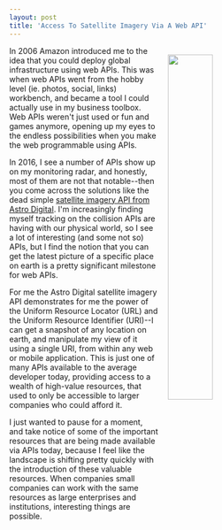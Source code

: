 ```yaml
---
layout: post
title: 'Access To Satellite Imagery Via A Web API'
---
```

<p><a href="https://www.astrodigital.com/api/"><img style="padding: 15px;" src="http://kinlane-productions.s3.amazonaws.com/api-evangelist-site/blog/landsat-api.jpg" alt="" width="40%" align="right" /></a>In 2006 Amazon introduced me to the idea that you could deploy global infrastructure using web APIs. This was when web APIs went from the hobby level (ie. photos, social, links) workbench, and became a tool I could actually use in my business toolbox. Web APIs weren't just used or fun and games anymore, opening up my eyes to the endless possibilities when you make the web programmable using APIs.&nbsp;</p>
<p>In 2016, I see a number of APIs show up on my monitoring radar, and honestly, most of them are not that notable--then you come across the solutions like the dead simple <a href="https://www.astrodigital.com/api/">satellite imagery API from Astro Digital</a>. I'm increasingly finding myself tracking on the collision APIs are having with our physical world, so I see a lot of interesting (and some not so) APIs, but I find the notion that you can get the latest picture of a specific place on earth is a pretty significant milestone for web APIs.</p>
<p>For me the Astro Digital satellite imagery API demonstrates for me the power of the&nbsp;Uniform Resource Locator (URL) and the Uniform Resource Identifier (URI)--I can get a snapshot of any location on earth, and manipulate my view of it using a single URI, from within any web or mobile application. This is just one of many APIs available to the average developer today, providing access to a wealth of high-value resources, that used to only be accessible to larger companies who could afford it.</p>
<p>I just wanted to pause for a moment, and take notice of some of the important resources that are being made available via APIs today, because I feel like the landscape is shifting pretty quickly with the introduction of these valuable resources. When companies small companies can work with the same resources as large enterprises and institutions, interesting things are possible.</p>